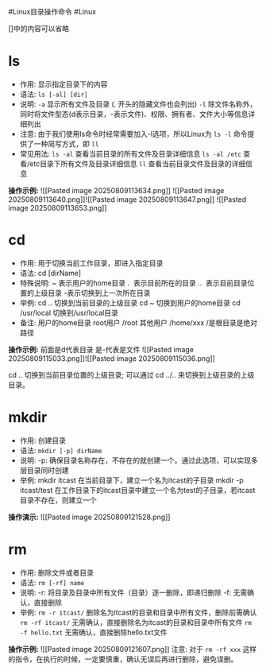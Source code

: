 #Linux目录操作命令 #Linux

[]中的内容可以省略
# ls

- 作用: 显示指定目录下的内容
- 语法: `ls [-al] [dir]`
- 说明:
	`-a` 显示所有文件及目录 (. 开头的隐藏文件也会列出)
	`-l` 除文件名称外，同时将文件型态(d表示目录，-表示文件)、权限、拥有者、文件大小等信息详细列出
- 注意:
	由于我们使用ls命令时经常需要加入-l选项，所以Linux为 `ls -l` 命令提供了一种简写方式，即 `ll`
- 常见用法:
	`ls -al` 查看当前目录的所有文件及目录详细信息
	`ls -al /etc` 查看/etc目录下所有文件及目录详细信息
	`ll` 查看当前目录文件及目录的详细信息
	
**操作示例:**
![[Pasted image 20250809113634.png]]
![[Pasted image 20250809113640.png]]![[Pasted image 20250809113647.png]]
![[Pasted image 20250809113653.png]]

# cd

- 作用: 用于切换当前工作目录，即进入指定目录
- 语法: cd [dirName]
- 特殊说明:
	~ 表示用户的home目录
	.  表示目前所在的目录
	..  表示目前目录位置的上级目录
	-表示切换到上一次所在目录 
- 举例:
	cd .. 切换到当前目录的上级目录
	cd ~ 切换到用户的home目录
	cd /usr/local 切换到/usr/local目录
- 备注:
	用户的home目录
		root用户 /root
		其他用户 /home/xxx
	/是根目录是绝对路径

**操作示例:**
前面是d代表目录 是-代表是文件
![[Pasted image 20250809115033.png]]![[Pasted image 20250809115036.png]]

cd .. 切换到当前目录位置的上级目录; 可以通过 cd ../.. 来切换到上级目录的上级目录。

# mkdir

- 作用: 创建目录
- 语法: `mkdir [-p] dirName`
- 说明:
	-p: 确保目录名称存在，不存在的就创建一个。通过此选项，可以实现多层目录同时创建
- 举例:
	mkdir itcast 在当前目录下，建立一个名为itcast的子目录
	mkdir -p itcast/test 在工作目录下的itcast目录中建立一个名为test的子目录，若itcast目录不存在，则建立一个

**操作演示:**
![[Pasted image 20250809121528.png]]

# rm

- 作用: 删除文件或者目录
- 语法: `rm [-rf] name`
- 说明: 
	-r: 将目录及目录中所有文件（目录）逐一删除，即递归删除
	-f: 无需确认，直接删除
- 举例:
	`rm -r itcast/` 删除名为itcast的目录和目录中所有文件，删除前需确认
	`rm -rf itcast/` 无需确认，直接删除名为itcast的目录和目录中所有文件
	`rm -f hello.txt` 无需确认，直接删除hello.txt文件

**操作示例:**
![[Pasted image 20250809121607.png]]
注意: 对于 `rm -rf xxx` 这样的指令，在执行的时候，一定要慎重，确认无误后再进行删除，避免误删。